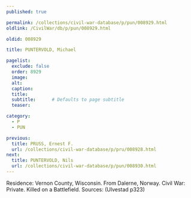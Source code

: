 ```yaml
---
published: true

permalink: /collections/civil-war-database/p/pun/008929.html
oldlink: /CivilWar/db/p/pun/008929.html

oldid: 008929

title: PUNTERVOLD, Michael

pagelist:
  exclude: false
  order: 8929
  image: 
  alt:
  caption:
  title:
  subtitle:      # Defaults to page subtitle
  teaser:

category: 
  - P 
  - PUN

previous:
  title: PRUSS, Ernest F.
  url: /collections/civil-war-database/p/pru/008928.html  
next:
  title: PUNTERVOLD, Nils
  url: /collections/civil-war-database/p/pun/008930.html   
---
```

Residence: Vernon County, Wisconsin. From Dalerne, Norway. Civil War: Private. Killed on a Battlefield. Sources: (Ulvestad p323)